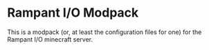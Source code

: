 # Rampant I/O Modpack

This is a modpack (or, at least the configuration files for one) for the
Rampant I/O minecraft server.
